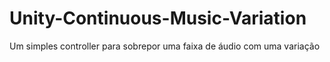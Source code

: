 # Unity-Continuous-Music-Variation
Um simples controller para sobrepor uma faixa de áudio com uma variação
